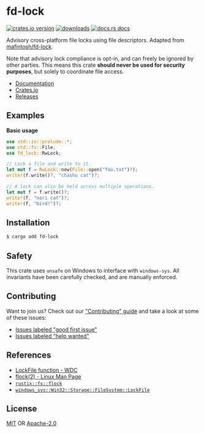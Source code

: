 # fd-lock
[![crates.io version][1]][2] 
[![downloads][4]][5] [![docs.rs docs][6]][7]

Advisory cross-platform file locks using file descriptors. Adapted from
[mafintosh/fd-lock].

Note that advisory lock compliance is opt-in, and can freely be ignored by other
parties. This means this crate __should never be used for security purposes__,
but solely to coordinate file access.

[mafintosh/fd-lock]: https://github.com/mafintosh/fd-lock

- [Documentation][7]
- [Crates.io][2]
- [Releases][releases]

## Examples
__Basic usage__
```rust
use std::io::prelude::*;
use std::fs::File;
use fd_lock::RwLock;

// Lock a file and write to it.
let mut f = RwLock::new(File::open("foo.txt")?);
write!(f.write()?, "chashu cat")?;

// A lock can also be held across multiple operations.
let mut f = f.write()?;
write!(f, "nori cat")?;
write!(f, "bird!")?;
```

## Installation
```sh
$ cargo add fd-lock
```

## Safety
This crate uses `unsafe` on Windows to interface with `windows-sys`. All
invariants have been carefully checked, and are manually enforced.

## Contributing
Want to join us? Check out our ["Contributing" guide][contributing] and take a
look at some of these issues:

- [Issues labeled "good first issue"][good-first-issue]
- [Issues labeled "help wanted"][help-wanted]

## References
- [LockFile function - WDC](https://docs.microsoft.com/en-us/windows/desktop/api/fileapi/nf-fileapi-lockfile)
- [flock(2) - Linux Man Page](https://man7.org/linux/man-pages/man2/flock.2.html)
- [`rustix::fs::flock`](https://docs.rs/rustix/*/rustix/fs/fn.flock.html)
- [`windows_sys::Win32::Storage::FileSystem::LockFile`](https://microsoft.github.io/windows-docs-rs/doc/windows/Win32/Storage/FileSystem/fn.LockFile.html)

## License
[MIT](./LICENSE-MIT) OR [Apache-2.0](./LICENSE-APACHE)

[1]: https://img.shields.io/crates/v/fd-lock.svg?style=flat-square
[2]: https://crates.io/crates/fd-lock
[3]: https://travis-ci.org/yoshuawuyts/fd-lock
[4]: https://img.shields.io/crates/d/fd-lock.svg?style=flat-square
[5]: https://crates.io/crates/fd-lock
[6]: https://img.shields.io/badge/docs-latest-blue.svg?style=flat-square
[7]: https://docs.rs/fd-lock

[releases]: https://github.com/yoshuawuyts/fd-lock/releases
[contributing]: https://github.com/yoshuawuyts/fd-lock/blob/master/.github/CONTRIBUTING.md
[good-first-issue]: https://github.com/yoshuawuyts/fd-lock/labels/good%20first%20issue
[help-wanted]: https://github.com/yoshuawuyts/fd-lock/labels/help%20wanted
